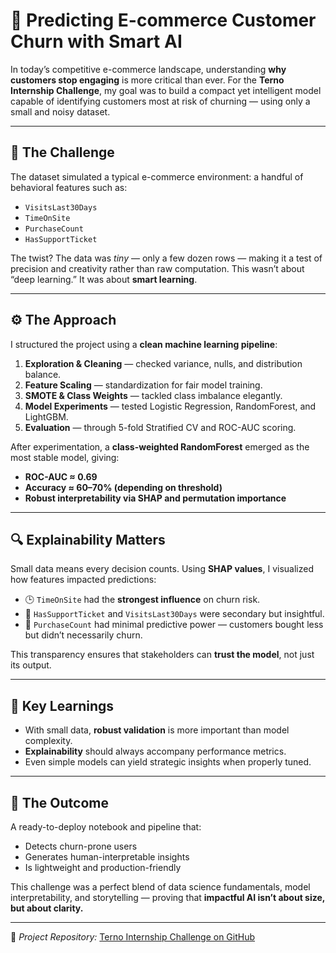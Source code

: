 # 🚀 Predicting E-commerce Customer Churn with Smart AI

In today’s competitive e-commerce landscape, understanding **why customers stop engaging** is more critical than ever. For the **Terno Internship Challenge**, my goal was to build a compact yet intelligent model capable of identifying customers most at risk of churning — using only a small and noisy dataset.

---

## 🧩 The Challenge

The dataset simulated a typical e-commerce environment: a handful of behavioral features such as:

* `VisitsLast30Days`
* `TimeOnSite`
* `PurchaseCount`
* `HasSupportTicket`

The twist?
The data was *tiny* — only a few dozen rows — making it a test of precision and creativity rather than raw computation.
This wasn’t about “deep learning.” It was about **smart learning**.

---

## ⚙️ The Approach

I structured the project using a **clean machine learning pipeline**:

1. **Exploration & Cleaning** — checked variance, nulls, and distribution balance.
2. **Feature Scaling** — standardization for fair model training.
3. **SMOTE & Class Weights** — tackled class imbalance elegantly.
4. **Model Experiments** — tested Logistic Regression, RandomForest, and LightGBM.
5. **Evaluation** — through 5-fold Stratified CV and ROC-AUC scoring.

After experimentation, a **class-weighted RandomForest** emerged as the most stable model, giving:

* **ROC-AUC ≈ 0.69**
* **Accuracy ≈ 60–70% (depending on threshold)**
* **Robust interpretability via SHAP and permutation importance**

---

## 🔍 Explainability Matters

Small data means every decision counts.
Using **SHAP values**, I visualized how features impacted predictions:

* 🕒 `TimeOnSite` had the **strongest influence** on churn risk.
* 💬 `HasSupportTicket` and `VisitsLast30Days` were secondary but insightful.
* 🛒 `PurchaseCount` had minimal predictive power — customers bought less but didn’t necessarily churn.

This transparency ensures that stakeholders can **trust the model**, not just its output.

---

## 🎯 Key Learnings

* With small data, **robust validation** is more important than model complexity.
* **Explainability** should always accompany performance metrics.
* Even simple models can yield strategic insights when properly tuned.

---

## 🌟 The Outcome

A ready-to-deploy notebook and pipeline that:

* Detects churn-prone users
* Generates human-interpretable insights
* Is lightweight and production-friendly

This challenge was a perfect blend of data science fundamentals, model interpretability, and storytelling — proving that **impactful AI isn’t about size, but about clarity.**

---

📘 *Project Repository:* [Terno Internship Challenge on GitHub](https://github.com/anshika1234-python/Terno_internship_challenge)
